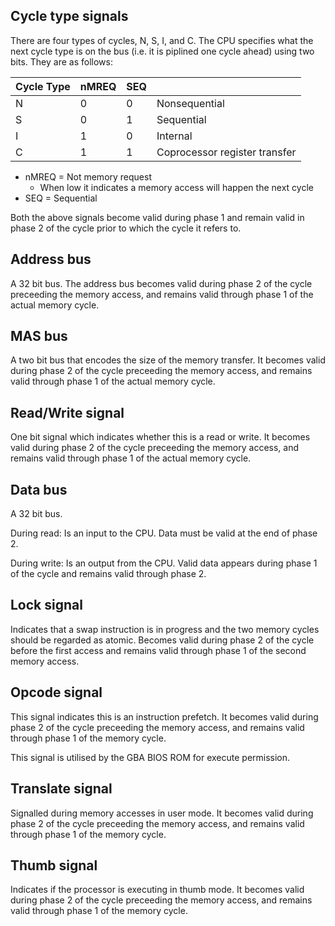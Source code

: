

## Cycle type signals

There are four types of cycles, N, S, I, and C. The CPU specifies what the next cycle type is on the bus (i.e. it is piplined one cycle ahead) using two bits. They are as follows:

| Cycle Type | nMREQ | SEQ |                                |
| ---------- | ----- | --- | ------------------------------ |
| N          |   0   |  0  | Nonsequential                  |
| S          |   0   |  1  | Sequential                     |
| I          |   1   |  0  | Internal                       |
| C          |   1   |  1  | Coprocessor register transfer  |

* nMREQ = Not memory request
	* When low it indicates a memory access will happen the next cycle
* SEQ = Sequential

Both the above signals become valid during phase 1 and remain valid in phase 2 of the cycle prior to which the cycle it refers to.

## Address bus

A 32 bit bus. The address bus becomes valid during phase 2 of the cycle preceeding the memory access, and remains valid through phase 1 of the actual memory cycle.

## MAS bus

A two bit bus that encodes the size of the memory transfer. It becomes valid during phase 2 of the cycle preceeding the memory access, and remains valid through phase 1 of the actual memory cycle.

## Read/Write signal

One bit signal which indicates whether this is a read or write. It becomes valid during phase 2 of the cycle preceeding the memory access, and remains valid through phase 1 of the actual memory cycle.

## Data bus

A 32 bit bus.

During read: Is an input to the CPU. Data must be valid at the end of phase 2.

During write: Is an output from the CPU. Valid data appears during phase 1 of the cycle and remains valid through phase 2.

## Lock signal

Indicates that a swap instruction is in progress and the two memory cycles should be regarded as atomic. Becomes valid during phase 2 of the cycle before the first access and remains valid through phase 1 of the second memory access.

## Opcode signal

This signal indicates this is an instruction prefetch. It becomes valid during phase 2 of the cycle preceeding the memory access, and remains valid through phase 1 of the memory cycle.

This signal is utilised by the GBA BIOS ROM for execute permission.

## Translate signal

Signalled during memory accesses in user mode. It becomes valid during phase 2 of the cycle preceeding the memory access, and remains valid through phase 1 of the memory cycle.

## Thumb signal

Indicates if the processor is executing in thumb mode. It becomes valid during phase 2 of the cycle preceeding the memory access, and remains valid through phase 1 of the memory cycle.